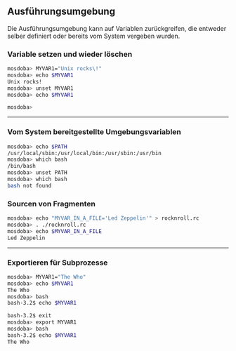 ## Ausführungsumgebung

<p class="aleft">
    Die Ausführungsumgebung kann auf Variablen zurückgreifen, die entweder selber definiert oder bereits vom System vergeben wurden.
</p>

### Variable setzen und wieder löschen
```bash
mosdoba> MYVAR1="Unix rocks\!"
mosdoba> echo $MYVAR1
Unix rocks!
mosdoba> unset MYVAR1
mosdoba> echo $MYVAR1

mosdoba>
```

---

### Vom System bereitgestellte Umgebungsvariablen
```bash
mosdoba> echo $PATH
/usr/local/sbin:/usr/local/bin:/usr/sbin:/usr/bin
mosdoba> which bash
/bin/bash
mosdoba> unset PATH
mosdoba> which bash
bash not found
```


<div class="fragment" style="width:100%">

### Sourcen von Fragmenten
```bash
mosdoba> echo "MYVAR_IN_A_FILE='Led Zeppelin'" > rocknroll.rc
mosdoba> . ./rocknroll.rc
mosdoba> echo $MYVAR_IN_A_FILE
Led Zeppelin
```

</div>

---

### Exportieren für Subprozesse
```bash
mosdoba> MYVAR1="The Who"
mosdoba> echo $MYVAR1
The Who
mosdoba> bash
bash-3.2$ echo $MYVAR1

bash-3.2$ exit
mosdoba> export MYVAR1
mosdoba> bash
bash-3.2$ echo $MYVAR1
The Who
```

</dev>